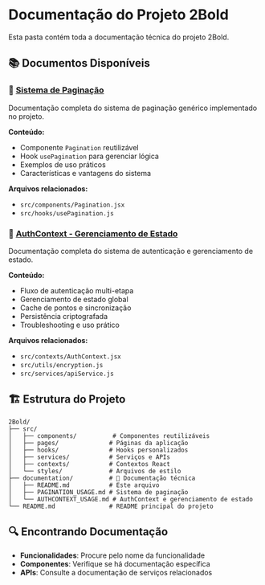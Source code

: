 # Documentação do Projeto 2Bold

Esta pasta contém toda a documentação técnica do projeto 2Bold.

## 📚 Documentos Disponíveis

### 🔄 [Sistema de Paginação](./PAGINATION_USAGE.md)
Documentação completa do sistema de paginação genérico implementado no projeto.

**Conteúdo:**
- Componente `Pagination` reutilizável
- Hook `usePagination` para gerenciar lógica
- Exemplos de uso práticos
- Características e vantagens do sistema

**Arquivos relacionados:**
- `src/components/Pagination.jsx`
- `src/hooks/usePagination.js`

### 🔐 [AuthContext - Gerenciamento de Estado](./AUTHCONTEXT_USAGE.md)
Documentação completa do sistema de autenticação e gerenciamento de estado.

**Conteúdo:**
- Fluxo de autenticação multi-etapa
- Gerenciamento de estado global
- Cache de pontos e sincronização
- Persistência criptografada
- Troubleshooting e uso prático

**Arquivos relacionados:**
- `src/contexts/AuthContext.jsx`
- `src/utils/encryption.js`
- `src/services/apiService.js`

## 🏗️ Estrutura do Projeto

```
2Bold/
├── src/
│   ├── components/          # Componentes reutilizáveis
│   ├── pages/              # Páginas da aplicação
│   ├── hooks/              # Hooks personalizados
│   ├── services/           # Serviços e APIs
│   ├── contexts/           # Contextos React
│   └── styles/             # Arquivos de estilo
├── documentation/          # 📁 Documentação técnica
│   ├── README.md           # Este arquivo
│   ├── PAGINATION_USAGE.md # Sistema de paginação
│   └── AUTHCONTEXT_USAGE.md # AuthContext e gerenciamento de estado
└── README.md               # README principal do projeto
```

## 🔍 Encontrando Documentação

- **Funcionalidades**: Procure pelo nome da funcionalidade
- **Componentes**: Verifique se há documentação específica
- **APIs**: Consulte a documentação de serviços relacionados
